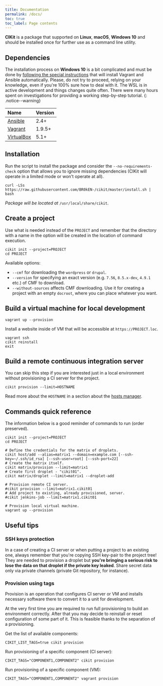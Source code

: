 ```yaml
---
title: Documentation
permalink: /docs/
toc: true
toc_label: Page contents
---
```


**CIKit** is a package that supported on **Linux**, **macOS**, **Windows 10** and should be installed once for further use as a command line utility.

## Dependencies

The installation process on **Windows 10** is a bit complicated and must be done by [following the special instructions](install-on-wsl) that will install Vagrant and Ansible automatically. Please, do not try to proceed, relying on your knowledge, even if you're 100% sure how to deal with it. The WSL is in active development and things changes quite often. There were many hours spent on investigations for providing a working step-by-step tutorial.
{: .notice--warning}

|Name|Version|
|:---|:---|
|[Ansible](https://github.com/ansible/ansible)|2.4+|
|[Vagrant](https://github.com/hashicorp/vagrant)|1.9.5+|
|[VirtualBox](https://www.virtualbox.org)|5.1+|

## Installation

Run the script to install the package and consider the `--no-requirements-check` option that allows you to ignore missing dependencies (CIKit will operate in a limited mode or won't operate at all).

```shell
curl -LSs https://raw.githubusercontent.com/BR0kEN-/cikit/master/install.sh | bash
```

*Package will be located at* `/usr/local/share/cikit`.

## Create a project

Use what is needed instead of the `PROJECT` and remember that the directory with a name in the option will be created in the location of command execution.

```shell
cikit init --project=PROJECT
cd PROJECT
```

Available options:

- `--cmf` for downloading the `wordpress` or `drupal`.
- `--version` for specifying an exact version (e.g. `7.56`, `8.5.x-dev`, `4.9.1` etc.) of CMF to download.
- `--without-sources` affects CMF downloading. Use it for creating a project with an empty `docroot`, where you can place whatever you want.

## Build a virtual machine for local development

```shell
vagrant up --provision
```

Install a website inside of VM that will be accessible at `https://PROJECT.loc`.

```shell
vagrant ssh
cikit reinstall
exit
```

## Build a remote continuous integration server

You can skip this step if you are interested just in a local environment without provisioning a CI server for the project.

```
cikit provision --limit=HOSTNAME
```

Read more about the `HOSTNAME` in a section about the [hosts manager](hosts-manager).

## Commands quick reference

The information below is a good reminder of commands to run (order preserved).

```shell
cikit init --project=PROJECT
cd PROJECT

# Define the credentials for the matrix of droplets.
cikit host/add --alias=matrix1 --domain=example.com [--ssh-key=~/.ssh/id_rsa] [--ssh-user=root] [--ssh-port=22]
# Create the matrix itself.
cikit matrix/provision --limit=matrix1
# Create first droplet - "cikit01".
cikit matrix/droplet --limit=matrix1 --droplet-add

# Provision remote CI server.
#cikit provision --limit=matrix1.cikit01
# Add project to existing, already provisioned, server.
#cikit jenkins-job --limit=matrix1.cikit01

# Provision local virtual machine.
vagrant up --provision
```

## Useful tips

### SSH keys protection

In a case of creating a CI server or when putting a project to an existing one, always remember that you're copying SSH key-pair to the project tree! They are needed to provision a droplet but **you're bringing a serious risk to lose the data on that droplet if the private key leaked**. Share secret data only via private channels (private Git repository, for instance).

### Provision using tags

Provision is an operation that configures CI server or VM and installs necessary software there to convert it to a unit for development.

At the very first time you are required to run full provisioning to build an environment correctly. After that you may decide to reinstall or reset configuration of some part of it. This is feasible thanks to the separation of a provisioning.

Get the list of available components:

```shell
CIKIT_LIST_TAGS=true cikit provision
```

Run provisioning of a specific component (CI server):

```shell
CIKIT_TAGS="COMPONENT1,COMPONENT2" cikit provision
```

Run provisioning of a specific component (VM):

```shell
CIKIT_TAGS="COMPONENT1,COMPONENT2" vagrant provision
```
